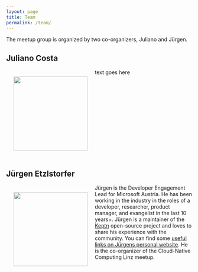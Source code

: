 ```yaml
---
layout: page
title: Team
permalink: /team/
---
```


The meetup group is organized by two co-organizers, Juliano and Jürgen.

## Juliano Costa

<div style="float:left;margin:20px;">
<img src="{{ site.baseurl }}/images/juliano.jpg" width="200">
</div>

text goes here



<div style="clear:both;"></div>

## Jürgen Etzlstorfer

<div style="float:left;margin:20px;">
<img src="{{ site.baseurl }}/images/juergen.jpg" width="200">
</div>

Jürgen is the Developer Engagement Lead for Microsoft Austria. He has been working in the industry in the roles of a developer, researcher, product manager, and evangelist in the last 10 years+. Jürgen is a maintainer of the [Keptn](https://keptn.sh) open-source project and loves to share his experience with the community. You can find some [useful links on Jürgens personal website](https://jetzlstorfer.github.io). He is the co-organizer of the Cloud-Native Computing Linz meetup.


